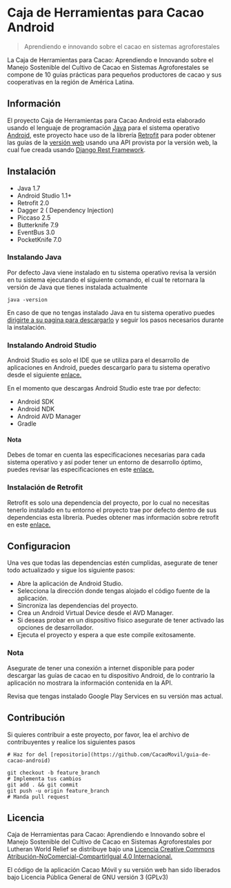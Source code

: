 Caja de Herramientas para Cacao Android
======================================
> Aprendiendo e innovando sobre el cacao en sistemas agroforestales

La Caja de Herramientas para Cacao: Aprendiendo e Innovando sobre el Manejo Sostenible del Cultivo de Cacao en Sistemas Agroforestales se compone de 10 guías prácticas para pequeños productores de cacao y sus cooperativas en la región de América Latina.

## Información

El proyecto Caja de Herramientas para Cacao Android esta elaborado usando el lenguaje de programación [Java](http://www.java.com/es/about/) para el sistema operativo [Android](http://www.android.com/), este proyecto hace uso de la librería [Retrofit](http://square.github.io/retrofit/) para poder obtener las guías de la [versión web](https://github.com/CacaoMovil/guia-de-cacao-django) usando una API provista por la versión web, la cual fue creada usando [Django Rest Framework](http://www.django-rest-framework.org/).

## Instalación

* Java 1.7
* Android Studio 1.1+
* Retrofit 2.0
* Dagger 2 ( Dependency Injection)
* Piccaso  2.5
* Butterknife 7.9 
* EventBus 3.0 
* PocketKnife 7.0 

### Instalando Java

Por defecto Java viene instalado en tu sistema operativo revisa la versión en tu sistema ejecutando el siguiente comando, el cual te retornara la versión de Java que tienes instalada actualmente

    java -version

En caso de que no tengas instalado Java en tu sistema operativo puedes [dirigirte a su pagina para descargarlo](http://www.java.com/es/download/) y seguir los pasos necesarios durante la instalación.

### Instalando Android Studio

Android Studio es solo el IDE que se utiliza para el desarrollo de aplicaciones en Android, puedes descargarlo para tu sistema operativo desde el siguiente [enlace.](https://developer.android.com/sdk/index.html)

En el momento que descargas Android Studio este trae por defecto:

* Android SDK
* Android NDK
* Android AVD Manager
* Gradle

#### Nota

Debes de tomar en cuenta las especificaciones necesarias para cada sistema operativo y así poder tener un entorno de desarrollo óptimo, puedes revisar las especificaciones en este [enlace.](https://developer.android.com/sdk/index.html#Requirements)

### Instalación de Retrofit

Retrofit es solo una dependencia del proyecto, por lo cual no necesitas tenerlo instalado en tu entorno el proyecto trae por defecto dentro de sus dependencias esta librería. Puedes obtener mas información sobre retrofit en este [enlace.](http://square.github.io/retrofit/)

## Configuracion

Una ves que todas las dependencias estén cumplidas, asegurate de tener todo actualizado y sigue los siguiente pasos:

* Abre la aplicación de Android Studio.
* Selecciona la dirección donde tengas alojado el código fuente de la aplicación.
* Sincroniza las dependencias del proyecto.
* Crea un Android Virtual Device desde el AVD Manager.
* Si deseas probar en un dispositivo físico asegurate de tener activado las opciones de desarrollador.
* Ejecuta el proyecto y espera a que este compile exitosamente.

### Nota

Asegurate de tener una conexión a internet disponible para poder descargar las guías de cacao en tu dispositivo Android, de lo contrario la aplicación no mostrara la información contenida en la API.

Revisa que tengas instalado Google Play Services en su versión mas actual.


## Contribución

Si quieres contribuir a este proyecto, por favor, lea el archivo de contribuyentes y realice los siguientes pasos

    # Haz for del [repositorio](https://github.com/CacaoMovil/guia-de-cacao-android)

    git checkout -b feature_branch
    # Implementa tus cambios 
    git add . && git commit
    git push -u origin feature_branch
    # Manda pull request

## Licencia

Caja de Herramientas para Cacao: Aprendiendo e Innovando sobre el Manejo Sostenible del Cultivo de Cacao en Sistemas Agroforestales por Lutheran World Relief se distribuye bajo una [Licencia Creative Commons Atribución-NoComercial-CompartirIgual 4.0 Internacional.](http://creativecommons.org/licenses/by-nc-sa/4.0/deed.es)

El código de la aplicación Cacao Móvil y su versión web han sido liberados bajo Licencia Pública General de GNU versión 3 (GPLv3)
